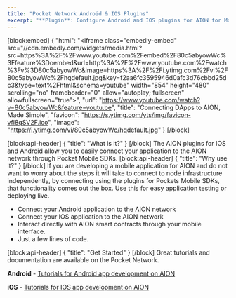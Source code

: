 ```yaml
---
title: "Pocket Network Android & IOS Plugins"
excerpt: "**Plugin**: Configure Android and IOS plugins for AION for Mobile App Development."
---
```

[block:embed]
{
  "html": "<iframe class=\"embedly-embed\" src=\"//cdn.embedly.com/widgets/media.html?src=https%3A%2F%2Fwww.youtube.com%2Fembed%2F80c5abyowWc%3Ffeature%3Doembed&url=http%3A%2F%2Fwww.youtube.com%2Fwatch%3Fv%3D80c5abyowWc&image=https%3A%2F%2Fi.ytimg.com%2Fvi%2F80c5abyowWc%2Fhqdefault.jpg&key=f2aa6fc3595946d0afc3d76cbbd25dc3&type=text%2Fhtml&schema=youtube\" width=\"854\" height=\"480\" scrolling=\"no\" frameborder=\"0\" allow=\"autoplay; fullscreen\" allowfullscreen=\"true\"></iframe>",
  "url": "https://www.youtube.com/watch?v=80c5abyowWc&feature=youtu.be",
  "title": "Connecting DApps to AION, Made Simple",
  "favicon": "https://s.ytimg.com/yts/img/favicon-vfl8qSV2F.ico",
  "image": "https://i.ytimg.com/vi/80c5abyowWc/hqdefault.jpg"
}
[/block]

[block:api-header]
{
  "title": "What is it?"
}
[/block]
The AION plugins for IOS and Android allow you to easily connect your application to the AION network through Pocket Mobile SDKs. 
[block:api-header]
{
  "title": "Why use it?"
}
[/block]
If you are developing a mobile application for AION and do not want to worry about the steps it will take to connect to node infrastructure independently, by connecting using the plugins for Pockets Mobile SDKs, that functionality comes out the box. Use this for easy application testing or deploying live. 
* Connect your Android application to the AION network
* Connect your IOS application to the AION network
* Interact directly with AION smart contracts through your mobile interface. 
* Just a few lines of code. 

[block:api-header]
{
  "title": "Get Started"
}
[/block]
Great tutorials and documentation are available on the Pocket Network. 

**Android** - [Tutorials for Android app development on AION](https://www.pokt.network/partners/aion/tutorial/?target=android)

**iOS** - [Tutorials for IOS app development on AION](https://www.pokt.network/partners/aion/tutorial/?target=ios)